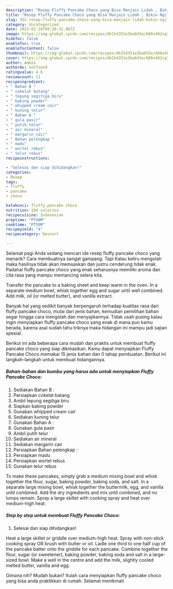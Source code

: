 ```yaml
---
description: "Resep Fluffy Pancake Choco yang Bisa Manjain Lidah , Bikin Ngiler"
title: "Resep Fluffy Pancake Choco yang Bisa Manjain Lidah , Bikin Ngiler"
slug: 352-resep-fluffy-pancake-choco-yang-bisa-manjain-lidah-bikin-ngiler
category: Uncategorized
date: 2023-02-28T09:20:31.067Z
image: https://img-global.cpcdn.com/recipes/db154351e3bab55e/680x482cq70/fluffy-pancake-choco-foto-resep-utama.jpg
hideToc: false
enableToc: true
enableTocContent: false
thumbnail: https://img-global.cpcdn.com/recipes/db154351e3bab55e/680x482cq70/fluffy-pancake-choco-foto-resep-utama.jpg
cover: https://img-global.cpcdn.com/recipes/db154351e3bab55e/680x482cq70/fluffy-pancake-choco-foto-resep-utama.jpg
author: Admin
authorAv: notfound
ratingvalue: 4.6
reviewcount: 11
recipeingredient:
- " Bahan B "
- " cokelat batang"
- " tepung segitiga biru"
- " baking powder"
- " whipped cream cair"
- " kuning telur"
- " Bahan A "
- " gula pasir"
- " putih telur"
- " air mineral"
- " margarin cair"
- " Bahan pelengkap "
- " madu"
- " wortel rebus"
- " telur rebus"
recipeinstructions:

- "Selesai dan siap dihidangkan!"
categories:
- Resep
tags:
- fluffy
- pancake
- choco

katakunci: fluffy pancake choco 
nutrition: 104 calories
recipecuisine: Indonesian
preptime: "PT40M"
cooktime: "PT59M"
recipeyield: "4"
recipecategory: Dessert

---
```



Selamat pagi Anda sedang mencari ide resep fluffy pancake choco yang menarik? Cara membuatnya sangat gampang. Tapi Kalau keliru mengolah maka hasilnya tidak akan memuaskan dan justru cenderung tidak enak. Padahal fluffy pancake choco yang enak seharusnya memiliki aroma dan cita rasa yang mampu memancing selera kita.


Transfer the pancake to a baking sheet and keep warm in the oven. In a separate medium bowl, whisk together egg and sugar until well combined. Add milk, oil (or melted butter), and vanilla extract.

Banyak hal yang sedikit banyak berpengaruh terhadap kualitas rasa dari fluffy pancake choco, mulai dari jenis bahan, kemudian pemilihan bahan segar hingga cara mengolah dan menyajikannya. Tidak usah pusing kalau ingin menyiapkan fluffy pancake choco yang enak di mana pun kamu berada, karena asal sudah tahu triknya maka hidangan ini mampu jadi sajian spesial.


Berikut ini ada beberapa cara mudah dan praktis untuk membuat fluffy pancake choco yang siap dikreasikan. Kamu dapat menyiapkan Fluffy Pancake Choco memakai 15 jenis bahan dan 0 tahap pembuatan. Berikut ini langkah-langkah untuk membuat hidangannya.

<!--inarticleads1-->

##### Bahan-bahan dan bumbu yang harus ada untuk menyiapkan Fluffy Pancake Choco:

1. Sediakan  Bahan B :
1. Persiapkan  cokelat batang
1. Ambil  tepung segitiga biru
1. Siapkan  baking powder
1. Gunakan  whipped cream cair
1. Sediakan  kuning telur
1. Gunakan  Bahan A :
1. Gunakan  gula pasir
1. Ambil  putih telur
1. Sediakan  air mineral
1. Sediakan  margarin cair
1. Persiapkan  Bahan pelengkap :
1. Persiapkan  madu
1. Persiapkan  wortel rebus
1. Gunakan  telur rebus


To make these pancakes, simply grab a medium mixing bowl and whisk together the flour, sugar, baking powder, baking soda, and salt. In a separate large mixing bowl, whisk together the buttermilk, egg, and vanilla until combined. Add the dry ingredients and mix until combined, and no lumps remain. Spray a large skillet with cooking spray and heat over medium-high heat. 

<!--inarticleads2-->

##### Step by step untuk membuat Fluffy Pancake Choco:


1. Selesai dan siap dihidangkan!

Heat a large skillet or griddle over medium-high heat. Spray with non-stick cooking spray OR brush with butter or oil. Ladle one third to one half cup of the pancake batter onto the griddle for each pancake. Combine together the flour, sugar (or sweetener), baking powder, baking soda and salt in a large-sized bowl. Make a well in the centre and add the milk, slightly cooled melted butter, vanilla and egg. 

Gimana nih? Mudah bukan? Itulah cara menyiapkan fluffy pancake choco yang bisa anda praktikkan di rumah. Selamat menikmati
